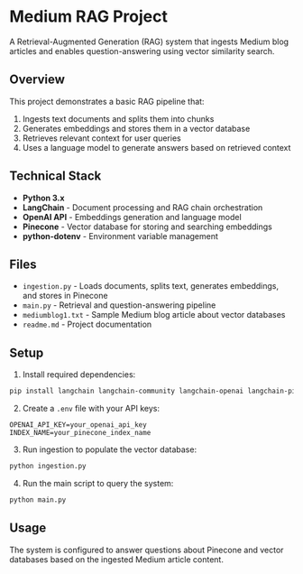 # Medium RAG Project

A Retrieval-Augmented Generation (RAG) system that ingests Medium blog articles and enables question-answering using vector similarity search.

## Overview

This project demonstrates a basic RAG pipeline that:
1. Ingests text documents and splits them into chunks
2. Generates embeddings and stores them in a vector database
3. Retrieves relevant context for user queries
4. Uses a language model to generate answers based on retrieved context

## Technical Stack

- **Python 3.x**
- **LangChain** - Document processing and RAG chain orchestration
- **OpenAI API** - Embeddings generation and language model
- **Pinecone** - Vector database for storing and searching embeddings
- **python-dotenv** - Environment variable management

## Files

- `ingestion.py` - Loads documents, splits text, generates embeddings, and stores in Pinecone
- `main.py` - Retrieval and question-answering pipeline
- `mediumblog1.txt` - Sample Medium blog article about vector databases
- `readme.md` - Project documentation

## Setup

1. Install required dependencies:
```bash
pip install langchain langchain-community langchain-openai langchain-pinecone python-dotenv
```

2. Create a `.env` file with your API keys:
```
OPENAI_API_KEY=your_openai_api_key
INDEX_NAME=your_pinecone_index_name
```

3. Run ingestion to populate the vector database:
```bash
python ingestion.py
```

4. Run the main script to query the system:
```bash
python main.py
```

## Usage

The system is configured to answer questions about Pinecone and vector databases based on the ingested Medium article content.